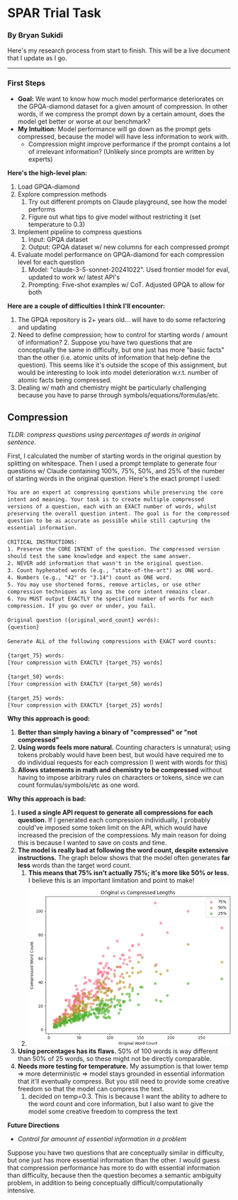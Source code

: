 # SPAR Trial Task

### By Bryan Sukidi

Here's my research process from start to finish. This will be a live document that I update as I go. 

---
### First Steps
* **Goal:** We want to know how much model performance deteriorates on the GPQA-diamond dataset for a given amount of compression. In other words, if we compress the prompt down by a certain amount, does the model get better or worse at our benchmark?
* **My Intuition:** Model performance will go down as the prompt gets compressed, because the model will have less information to work with. 
  * Compression might improve performance if the prompt contains a lot of irrelevant information? (Unlikely since prompts are written by experts)

**Here's the high-level plan:**

1. Load GPQA-diamond
2. Explore compression methods
   1. Try out different prompts on Claude playground, see how the model performs
   2. Figure out what tips to give model without restricting it (set temperature to 0.3)
3. Implement pipeline to compress questions
   1. Input: GPQA dataset  
   2. Output: GPQA dataset w/ new columns for each compressed prompt
4. Evaluate model performance on GPQA-diamond for each compression level for each question
   1. Model: "claude-3-5-sonnet-20241022". Used frontier model for eval, updated to work w/ latest API's
   2. Prompting: Five-shot examples w/ CoT. Adjusted GPQA to allow for both

**Here are a couple of difficulties I think I'll encounter:**

1. The GPQA repository is 2+ years old... will have to do some refactoring and updating
2. Need to define compression; how to control for starting words / amount of information?
   2. Suppose you have two questions that are conceptually the same in difficulty, but one just has more "basic facts" than the other (i.e. atomic units of information that help define the question). This seems like it's outside the scope of this assignment, but would be interesting to look into model deterioration w.r.t. number of atomic facts being compressed.
3. Dealing w/ math and chemistry might be particularly challenging because you have to parse through symbols/equations/formulas/etc.


## Compression

*TLDR: compress questions using percentages of words in original sentence.*

First, I calculated the number of starting words in the original question by splitting on whitespace. Then I used a prompt template to generate four questions w/ Claude containing 100%, 75%, 50%, and 25% of the number of starting words in the original question. Here's the exact prompt I used:

```
You are an expert at compressing questions while preserving the core intent and meaning. Your task is to create multiple compressed versions of a question, each with an EXACT number of words, whilst preserving the overall question intent. The goal is for the compressed question to be as accurate as possible while still capturing the essential information.

CRITICAL INSTRUCTIONS:
1. Preserve the CORE INTENT of the question. The compressed version should test the same knowledge and expect the same answer.
2. NEVER add information that wasn't in the original question.
3. Count hyphenated words (e.g., "state-of-the-art") as ONE word.
4. Numbers (e.g., "42" or "3.14") count as ONE word.
5. You may use shortened forms, remove articles, or use other compression techniques as long as the core intent remains clear.
6. You MUST output EXACTLY the specified number of words for each compression. If you go over or under, you fail.

Original question ({original_word_count} words):
{question}

Generate ALL of the following compressions with EXACT word counts:

{target_75} words:
[Your compression with EXACTLY {target_75} words]

{target_50} words:
[Your compression with EXACTLY {target_50} words]

{target_25} words:
[Your compression with EXACTLY {target_25} words]
```

**Why this approach is good:**
1. **Better than simply having a binary of "compressed" or "not compressed"**
2. **Using words feels more natural.** Counting characters is unnatural; using tokens probably would have been best, but would have required me to do individual requests for each compression (I went with words for this)
3. **Allows statements in math and chemistry to be compressed** without having to impose arbitrary rules on characters or tokens, since we can count formulas/symbols/etc as one word. 

**Why this approach is bad:** 
1. **I used a single API request to generate all compressions for each question.** If I generated each compression individually, I probably could've imposed some token limit on the API, which would have increased the precision of the compressions. My main reason for doing this is because I wanted to save on costs and time. 
2. **The model is really bad at following the word count, despite extensive instructions.** The graph below shows that the model often generates **far less** words than the target word count.  
   1. **This means that 75% isn't actually 75%; it's more like 50% or less.** I believe this is an important limitation and point to make! 
   2. ![alt text](image-1.png)
3. **Using percentages has its flaws.** 50% of 100 words is way different than 50% of 25 words, so these might not be directly comparable.
4. **Needs more testing for temperature.** My assumption is that lower temp => more deterministic => model stays grounded in essential information that it'll eventually compress. But you still need to provide some creative freedom so that the model can compress the text. 
   1. decided on temp=0.3. This is because I want the ability to adhere to the word count and core information, but I also want to give the model some creative freedom to compress the text



**Future Directions**
- *Control for amounnt of essential information in a problem*

Suppose you have two questions that are conceptually similar in difficulty, but one just has more essential information than the other. I would guess that compression performance has more to do with essential information than difficulty, because then the question becomes a semantic ambiguity problem, in addition to being conceptually difficult/computationally intensive. 





